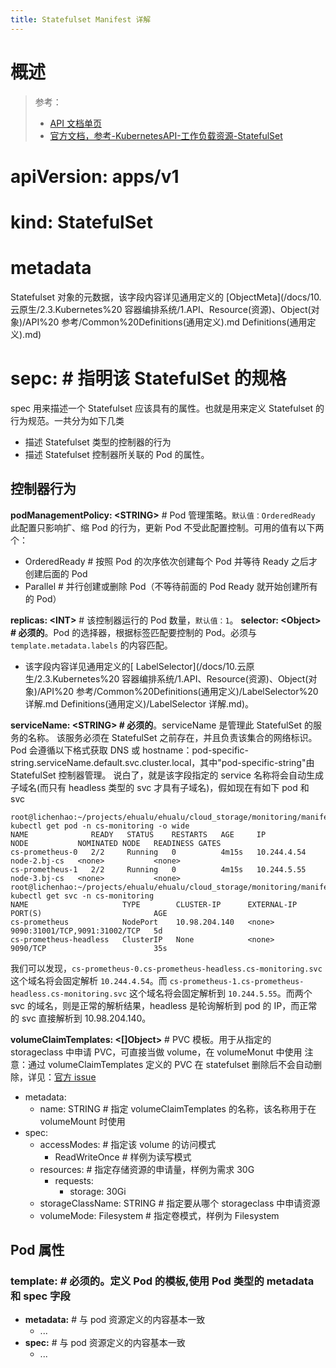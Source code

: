 ```yaml
---
title: Statefulset Manifest 详解
---
```


# 概述

> 参考：
>
> - [API 文档单页](https://kubernetes.io/docs/reference/generated/kubernetes-api/v1.21/#statefulset-v1-apps)
> - [官方文档，参考-KubernetesAPI-工作负载资源-StatefulSet](https://kubernetes.io/docs/reference/kubernetes-api/workload-resources/stateful-set-v1/)

# apiVersion: apps/v1

# kind: StatefulSet

# metadata

Statefulset 对象的元数据，该字段内容详见通用定义的 [ObjectMeta](/docs/10.云原生/2.3.Kubernetes%20 容器编排系统/1.API、Resource(资源)、Object(对象)/API%20 参考/Common%20Definitions(通用定义).md Definitions(通用定义).md)

# sepc: # 指明该 StatefulSet 的规格

spec 用来描述一个 Statefulset 应该具有的属性。也就是用来定义 Statefulset 的行为规范。一共分为如下几类

- 描述 Statefulset 类型的控制器的行为
- 描述 Statefulset 控制器所关联的 Pod 的属性。

## 控制器行为

**podManagementPolicy: \<STRING>** # Pod 管理策略。`默认值：OrderedReady`
此配置只影响扩、缩 Pod 的行为，更新 Pod 不受此配置控制。可用的值有以下两个：

- OrderedReady # 按照 Pod 的次序依次创建每个 Pod 并等待 Ready 之后才创建后面的 Pod
- Parallel # 并行创建或删除 Pod（不等待前面的 Pod Ready 就开始创建所有的 Pod）

**replicas: \<INT>** # 该控制器运行的 Pod 数量，`默认值：1`。
**selector: \<Object> # 必须的**。Pod 的选择器，根据标签匹配要控制的 Pod。必须与 `template.metadata.labels` 的内容匹配。

- 该字段内容详见通用定义的[ LabelSelector](/docs/10.云原生/2.3.Kubernetes%20 容器编排系统/1.API、Resource(资源)、Object(对象)/API%20 参考/Common%20Definitions(通用定义)/LabelSelector%20 详解.md Definitions(通用定义)/LabelSelector 详解.md)。

**serviceName: \<STRING> # 必须的**。serviceName 是管理此 StatefulSet 的服务的名称。
该服务必须在 StatefulSet 之前存在，并且负责该集合的网络标识。 Pod 会遵循以下格式获取 DNS 或 hostname：pod-specific-string.serviceName.default.svc.cluster.local，其中"pod-specific-string"由 StatefulSet 控制器管理。
说白了，就是该字段指定的 service 名称将会自动生成子域名(而只有 headless 类型的 svc 才具有子域名)，假如现在有如下 pod 和 svc

    root@lichenhao:~/projects/ehualu/ehualu/cloud_storage/monitoring/manifests# kubectl get pod -n cs-monitoring -o wide
    NAME              READY   STATUS    RESTARTS   AGE     IP            NODE           NOMINATED NODE   READINESS GATES
    cs-prometheus-0   2/2     Running   0          4m15s   10.244.4.54   node-2.bj-cs   <none>           <none>
    cs-prometheus-1   2/2     Running   0          4m15s   10.244.5.55   node-3.bj-cs   <none>           <none>
    root@lichenhao:~/projects/ehualu/ehualu/cloud_storage/monitoring/manifests# kubectl get svc -n cs-monitoring
    NAME                     TYPE        CLUSTER-IP      EXTERNAL-IP   PORT(S)                         AGE
    cs-prometheus            NodePort    10.98.204.140   <none>        9090:31001/TCP,9091:31002/TCP   5d
    cs-prometheus-headless   ClusterIP   None            <none>        9090/TCP                        35s

我们可以发现，`cs-prometheus-0.cs-prometheus-headless.cs-monitoring.svc` 这个域名将会固定解析 `10.244.4.54`。而 `cs-prometheus-1.cs-prometheus-headless.cs-monitoring.svc` 这个域名将会固定解析到 `10.244.5.55`。而两个 svc 的域名，则是正常的解析结果，headless 是轮询解析到 pod 的 IP，而正常的 svc 直接解析到 10.98.204.140。

**volumeClaimTemplates: <\[]Object>** # PVC 模板。用于从指定的 storageclass 中申请 PVC，可直接当做 volume，在 volumeMonut 中使用
注意：通过 volumeClaimTemplates 定义的 PVC 在 statefulset 删除后不会自动删除，详见：[官方 issue](https://github.com/kubernetes/kubernetes/issues/55045)

- metadata:
  - name: STRING # 指定 volumeClaimTemplates 的名称，该名称用于在 volumeMount 时使用
- spec:
  - accessModes: # 指定该 volume 的访问模式
    - ReadWriteOnce # 样例为读写模式
  - resources: # 指定存储资源的申请量，样例为需求 30G
    - requests:
      - storage: 30Gi
  - storageClassName: STRING # 指定要从哪个 storageclass 中申请资源
  - volumeMode: Filesystem # 指定卷模式，样例为 Filesystem

## Pod 属性

### template: # 必须的。定义 Pod 的模板,使用 Pod 类型的 metadata 和 spec 字段

- **metadata:** # 与 pod 资源定义的内容基本一致
  - ...
- **spec:** # 与 pod 资源定义的内容基本一致
  - ...
